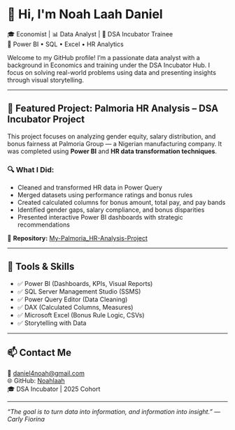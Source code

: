 # 👋 Hi, I'm Noah Laah Daniel

🎓 Economist | 📊 Data Analyst | 🧠 DSA Incubator Trainee  
📍 Power BI • SQL • Excel • HR Analytics

Welcome to my GitHub profile! I’m a passionate data analyst with a background in Economics and training under the DSA Incubator Hub. I focus on solving real-world problems using data and presenting insights through visual storytelling.

---

## 💼 Featured Project: Palmoria HR Analysis – DSA Incubator Project

This project focuses on analyzing gender equity, salary distribution, and bonus fairness at Palmoria Group — a Nigerian manufacturing company. It was completed using **Power BI** and **HR data transformation techniques**.

### 🔍 What I Did:
- Cleaned and transformed HR data in Power Query
- Merged datasets using performance ratings and bonus rules
- Created calculated columns for bonus amount, total pay, and pay bands
- Identified gender gaps, salary compliance, and bonus disparities
- Presented interactive Power BI dashboards with strategic recommendations

📁 **Repository:** [My-Palmoria_HR-Analysis-Project](https://github.com/Noahlaah/My-Palmoria_HR-Analysis-Project)

---

## 🧰 Tools & Skills

- ✅ Power BI (Dashboards, KPIs, Visual Reports)
- ✅ SQL Server Management Studio (SSMS)
- ✅ Power Query Editor (Data Cleaning)
- ✅ DAX (Calculated Columns, Measures)
- ✅ Microsoft Excel (Bonus Rule Logic, CSVs)
- ✅ Storytelling with Data

---

## 📫 Contact Me

📧 daniel4noah@gmail.com  
🌐 GitHub: [Noahlaah](https://github.com/Noahlaah)  
🎓 DSA Incubator | 2025 Cohort

---

_“The goal is to turn data into information, and information into insight.” — Carly Fiorina_
